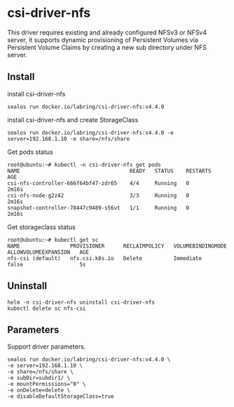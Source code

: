 # csi-driver-nfs

This driver requires existing and already configured NFSv3 or NFSv4 server, it supports dynamic provisioning of Persistent Volumes via Persistent Volume Claims by creating a new sub directory under NFS server.

## Install

install csi-driver-nfs

```shell
sealos run docker.io/labring/csi-driver-nfs:v4.4.0
```

install csi-driver-nfs and create StorageClass
```shell
sealos run docker.io/labring/csi-driver-nfs:v4.4.0 -e server=192.168.1.10 -e share=/nfs/share
```

Get pods status

```shell
root@ubuntu:~# kubectl -n csi-driver-nfs get pods 
NAME                                   READY   STATUS    RESTARTS   AGE
csi-nfs-controller-666f64bf47-zdr65    4/4     Running   0          2m16s
csi-nfs-node-g2z42                     3/3     Running   0          2m16s
snapshot-controller-78447c9489-s56vt   1/1     Running   0          2m16s
```

Get storageclass status

```shell
root@ubuntu:~# kubectl get sc
NAME                PROVISIONER      RECLAIMPOLICY   VOLUMEBINDINGMODE   ALLOWVOLUMEEXPANSION   AGE
nfs-csi (default)   nfs.csi.k8s.io   Delete          Immediate           false                  5s
```

## Uninstall

```shell
helm -n csi-driver-nfs uninstall csi-driver-nfs
kubectl delete sc nfs-csi
```

## Parameters

Support driver parameters.

```shell
sealos run docker.io/labring/csi-driver-nfs:v4.4.0 \
-e server=192.168.1.10 \
-e share=/nfs/share \
-e subDir=subdir1/ \
-e mountPermissions="0" \ 
-e onDelete=delete \
-e disableDefaultStorageClass=true
```
